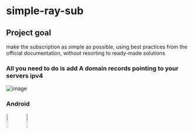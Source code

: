 # simple-ray-sub

## Project goal
make the subscription as simple as possible, using best practices from the official documentation, without resorting to ready-made solutions

### All you need to do is add A domain records pointing to your servers ipv4
![image](https://github.com/user-attachments/assets/6d8f9673-3b1d-45ab-8bec-f069d56f62d4)


### Android
<img src="https://github.com/user-attachments/assets/f5365a90-e9fa-438b-ba90-f6091aec8d1b" width="10%"> <img src="https://github.com/user-attachments/assets/93c3c653-2dd1-4ae8-8601-f65cc7ca8cd5" width="10%">
